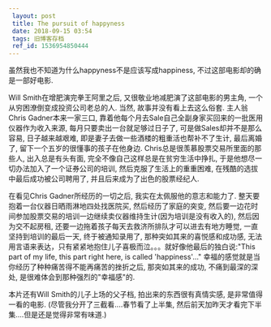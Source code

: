 ```yaml
---
 layout: post
 title: The pursuit of happyness
 date: 2018-09-15 03:54
 tags: 旧博客存档
 ref_id: 1536954850444
---
```

虽然我也不知道为什么happyness不是应该写成happiness, 不过这部电影却的确是一部好电影.



Will Smith在增肥演完拳王阿里之后, 又很敬业地减肥演了这部电影的男主角, 一个从穷困潦倒变成投资公司老总的人. 当然, 故事并没有看上去这么俗套.
主人翁Chris Gadner本来一家三口, 靠着他每个月去Sale自己全副身家买回来的一批医用仪器作为收入来源, 每月只要卖出一台就足够过日子了,
可是做Sales却并不是那么容易, 日子越来越艰难, 即是妻子去做一些酒楼的粗重活也帮补不了生计, 最后离婚了, 留下一个五岁的很懂事的孩子在他身边.
Chris总是很羡慕股票交易所里面的那些人, 出入总是有头有面, 完全不像自己这样总是在贫穷生活中挣扎, 于是他想尽一切办法加入了一个证券公司的培训,
然后克服了生活上的重重困难, 在残酷的选拔中最后成功被公司聘用了, 并且后来成为了出色的股票经纪人.



在看见Chris Gadner所经历的一切之后, 我实在太佩服他的意志和能力了. 整天要抱着一台仪器日晒雨淋地四处找医院买, 然后经历了家庭的突变,
然后要一边花时间参加股票交易的培训一边继续卖仪器维持生计(因为培训是没有收入的), 然后因为交不起房租,
还要一边拖着孩子每天去救济所排队才可以进去有地方睡觉, 一直坚持到培训的最后一天, 终于被通知录用了, 那种突如其来的喜悦感和成功感,
无法用言语来表达，只有紧紧地抱住儿子喜极而泣。。。就好像他最后的独白说:"This part of my life, this part right
here, is called 'happiness'..." 幸福的感觉就是当你经历了种种痛苦得不能再痛苦的挫折之后, 那突如其来的成功,
不痛到最深的深处, 是很难体会到那种强烈的"幸福感"的.



本片还有Will Smith的儿子上场的父子档, 拍出来的东西很有真情实感, 是非常值得一看的电影. (尽管我分开了三截看....春节看了上半集,
然后前天加昨天才看完下半集....但是还是觉得非常有味道.)



